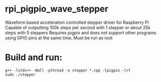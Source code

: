 # rpi_pigpio_wave_stepper
Waveform based acceleration controlled stepper driver for Raspberry Pi
Capable of outputting 100k steps per second with 1 stepper or about 25k steps with 5 steppers
Requires pigpio and does not support other programs using GPIO pins at the same time.
Must be run as root

# Build and run:
    g++ -lstdc++ -Wall -pthread -o stepper *.cpp -lpigpio -lrt
    sudo ./stepper